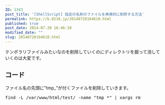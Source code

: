 ```yaml
---
ID: 1343
post_title: '[ShellScript] 指定の名称のファイルを再帰的に削除する方法'
permalink: https://b.0218.jp/20140720164610.html
published: true
post_date: 2014-07-20 16:46:10
modified_date: ""
slug: 20140720164610.html
---
```

テンポラリファイルみたいなのを削除していくのにディレクトリを掘って消していくのは大変です。
<!--more-->
<h2>コード</h2>
ファイル名の先頭に"tmp_"が付くファイルを削除していきます。
<pre class="prettyprint linenums">find -L /var/www/html/test/ -name &quot;tmp_*&quot; | xargs rm</pre>